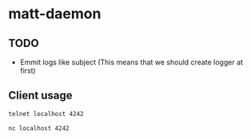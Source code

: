 # matt-daemon

## TODO
- Emmit logs like subject (This means that we should create logger at first)

## Client usage

```bash
telnet localhost 4242
```

```bash
nc localhost 4242
```

